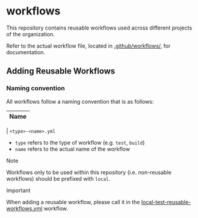 # workflows

This repository contains reusable workflows used across different projects of the organization.

Refer to the actual workflow file, located in [.github/workflows/](./.github/workflows/), for documentation.

## Adding Reusable Workflows

### Naming convention

All workflows follow a naming convention that is as follows:

| Name |
| ---- |

| `<type>-<name>.yml`

- `type` refers to the type of workflow (e.g. `test`, `build`)
- `name` refers to the actual name of the workflow

> [!NOTE]
> Workflows only to be used within this repository (i.e. non-reusable workflows) should be prefixed with `local`.

> [!IMPORTANT]
> When adding a reusable workflow, please call it in the [local-test-reusable-workflows.yml](./.github/workflows/local-test-reusable-workflows.yml) workflow.
